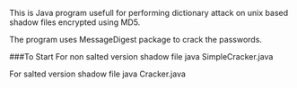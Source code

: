 This is Java program usefull for performing dictionary attack on unix based shadow files encrypted using MD5.

The program uses MessageDigest package to crack the passwords.

###To Start
For non salted version shadow file
java SimpleCracker.java

For salted version shadow file
java Cracker.java
